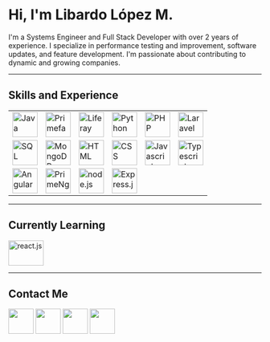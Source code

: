 # Hi, I'm Libardo López M.

I'm a Systems Engineer and Full Stack Developer with over 2 years of experience. I specialize in performance testing and improvement, software updates, and feature development. I'm passionate about contributing to dynamic and growing companies.

---

## Skills and Experience

<table>
  <tr>
    <td><a href="#"><img src="https://i.blogs.es/8d2420/650_1000_java/1366_2000.png" width="50px" height="50px" alt="Java" title="Java"></a></td>
    <td><a href="#"><img src="https://i1.wp.com/www.primefaces.org/wp-content/uploads/2021/10/primeng-logo-white.png?fit=280%2C300&ssl=1" width="50px" height="50px" alt="Primefaces" title="Primefaces"></a></td>
    <td><a href="#"><img src="https://avatars.githubusercontent.com/u/131436?s=280&v=4" width="50px" height="50px" alt="Liferay" title="Liferay"></a></td>
    <td><a href="#"><img src="https://upload.wikimedia.org/wikipedia/commons/thumb/c/c3/Python-logo-notext.svg/1200px-Python-logo-notext.svg.png" width="50px" height="50px" alt="Python" title="Python"></a></td>
    <td><a href="#"><img src="https://upload.wikimedia.org/wikipedia/commons/thumb/2/27/PHP-logo.svg/2560px-PHP-logo.svg.png" width="50px" height="50px" alt="PHP" title="PHP"></a></td>
    <td><a href="#"><img src="https://upload.wikimedia.org/wikipedia/commons/thumb/9/9a/Laravel.svg/1200px-Laravel.svg.png" width="50px" height="50px" alt="Laravel" title="Laravel"></a></td>
  </tr>
  <tr>
    <td><a href="#"><img src="https://lineadecodigo.com/wp-content/uploads/2014/04/sql-e1633736325758.png" width="50px" height="50px" alt="SQL" title="SQL"></a></td>
    <td><a href="#"><img src="https://miro.medium.com/v2/resize:fit:512/1*doAg1_fMQKWFoub-6gwUiQ.png" width="50px" height="50px" alt="MongoDB" title="MongoDB"></a></td>
    <td><a href="#"><img src="https://img.freepik.com/iconos-gratis/html-5_318-674234.jpg?w=2000" width="50px" height="50px"  alt="HTML" title="HTML"></a></td>
    <td><a href="#"> <img src="https://img.freepik.com/iconos-gratis/css_318-698167.jpg" width="50px" height="50px" alt="CSS" title="CSS"></a></td>
    <td><a href="#"><img src="https://upload.wikimedia.org/wikipedia/commons/thumb/9/99/Unofficial_JavaScript_logo_2.svg/1200px-Unofficial_JavaScript_logo_2.svg.png" width="50px" height="50px" alt="Javascript" title="Javascript"></a></td>
    <td><a href="#"><img src="https://upload.wikimedia.org/wikipedia/commons/4/4c/Typescript_logo_2020.svg" width="50px" height="50px" alt="Typescript" title="Typescript"></a></td>
  </tr>
  <tr>
    <td><a href="#"><img src="https://upload.wikimedia.org/wikipedia/commons/thumb/c/cf/Angular_full_color_logo.svg/1200px-Angular_full_color_logo.svg.png" width="50px" height="50px" alt="Angular" title="Angular"></a></td>
    <td><a href="#"><img src="https://i0.wp.com/primefaces.org/wp-content/uploads/2016/10/primeng.png?resize=250%2C250" width="50px" height="50px" alt="PrimeNg" title="PrimeNg"></a></td>
    <td><a href="#"><img src="https://cdn-icons-png.flaticon.com/512/919/919825.png" alt="node.js" width="50px" height="50px" alt="Node" title="Node.js"></a></td>
    <td><a href="#"><img src="https://ajeetchaulagain.com/static/7cb4af597964b0911fe71cb2f8148d64/87351/express-js.png" width="50px" height="50px" alt="Express.js" title="Express.js"></a></td>
  </tr>
</table>

---

## Currently Learning

<a href="#"><img src="https://www.datocms-assets.com/45470/1631110818-logo-react-js.png" alt="react.js" width="70px" height="50px" alt="React" title="React.js"></a>

---

## Contact Me

<a href="https://www.linkedin.com/in/libardo06/" target="_blank">
<img src="https://img.freepik.com/iconos-gratis/linkedin_318-187585.jpg" width="50px" height="50px"></a>

<a href="mailto:libardo6699@gmail.com?subject=Hola%20Libardo" target="_blank">
<img src="https://img.freepik.com/iconos-gratis/gmail_318-674228.jpg" width="50px" height="50px"></a>

<a href="https://www.facebook.com/libardo.lopez6/" target="_blank">
<img src="https://upload.wikimedia.org/wikipedia/commons/thumb/5/51/Facebook_f_logo_%282019%29.svg/2048px-Facebook_f_logo_%282019%29.svg.png" width="50px" height="50px"></a>

<a href="https://www.instagram.com/libardo.lopez6/" target="_blank">
<img src="https://upload.wikimedia.org/wikipedia/commons/thumb/e/e7/Instagram_logo_2016.svg/2048px-Instagram_logo_2016.svg.png" width="50px" height="50px"></a>



